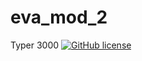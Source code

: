 # eva_mod_2
Typer 3000
[![GitHub license](https://img.shields.io/github/license/Mauriciovr7/eva_mod_2?color=orange&label=badge&logo=plastic&logoColor=green&style=plastic)](https://github.com/Mauriciovr7/eva_mod_2)
